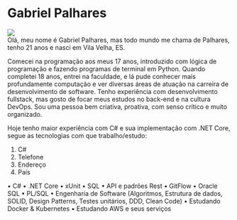 <h1>Gabriel Palhares</h1>

<div>
  <a href="https://www.linkedin.com/in/gabriel-pizzani-palhares" /><img src="https://img.shields.io/badge/LinkedIn-0077B5?style=for-the-badge&logo=linkedin&logoColor=white" /></a>
</div>

<div>
Olá, meu nome é Gabriel Palhares, mas todo mundo me chama de Palhares, tenho 21 anos e nasci em Vila Velha, ES.

Comecei na programação aos meus 17 anos, introduzido com lógica de programação e fazendo programas de terminal em Python. Quando completei 18 anos, entrei na faculdade, e lá pude conhecer mais profundamente computação e ver diversas áreas de atuação na carreira de desenvolvimento de software. Tenho experiência com desenvolvimento fullstack, mas gosto de focar meus estudos no back-end e na cultura DevOps. Sou uma pessoa bem criativa, proativa, com senso crítico e muito organizado. 

Hoje tenho maior experiência com C# e sua implementação com .NET Core, segue as tecnologias com que trabalho/estudo:

 <ol>
<li>C#</li>
<li>Telefone</li>
<li>Endereço</li>
<li>País</li>
</ol>
• C# 
• .NET Core
• xUnit
• SQL
• API e padrões Rest
• GitFlow
• Oracle SQL
• PL/SQL
• Engenharia de Software (Algoritmos, Estrutura de dados, SOLID, Design Patterns, Testes unitários, DDD, Clean Code)
• Estudando Docker & Kubernetes
• Estudando AWS e seus serviços
</div>
